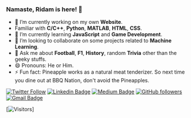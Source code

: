 ### Namaste, Ridam is here! 🙏


- 🔭 I’m currently working on my own **Website**.
- Familiar with **C/C++**, **Python**, **MATLAB**, **HTML**, **CSS**.
- 🌱 I’m currently learning **JavaScript** and **Game Development**.
- 👯 I’m looking to collaborate on some projects related to **Machine Learning**.
- 💬 Ask me about **Football**, **F1**, **History**, random **Trivia** other than the geeky stuffs.
- 😄 Pronouns: He or Him.
- ⚡ Fun fact: Pineapple works as a natural meat tenderizer. So next time you dine out at BBQ Nation, don't avoid the Pineapples.

[![Twitter Follow](https://img.shields.io/twitter/follow/Algo_Ridam?style=social)](https://twitter.com/Algo_Ridam) [![Linkedin Badge](https://img.shields.io/badge/-Ridam%20Hazra-blue?style=social&logo=Linkedin&logoColor=blue&link=https://www.linkedin.com/in/algoridam003/)](https://www.linkedin.com/in/ashlyemavericks/) [![Medium Badge](http://img.shields.io/badge/-@rhazra0602-1ca0f1?style=social&logo=Medium&logoColor=black&link=https://medium.com/@rhazra0602)](https://medium.com/@rhazra0602) [![GitHub followers](https://img.shields.io/github/followers/rhazra-003?label=Follow&style=social)](https://github.com/rhazra-003/?tab=follow) [![Gmail Badge](https://img.shields.io/badge/-rhazra0602-c14438?style=social&logo=Gmail&logoColor=red&link=mailto:rhazra0602@gmail.com)](mailto:rhazra0602@gmail.com)

[![Visitors](https://visitor-badge.glitch.me/badge?page_id=rhazra-003.visitor-badge)]
